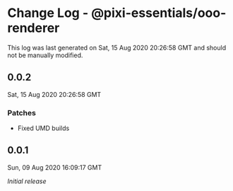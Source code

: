 # Change Log - @pixi-essentials/ooo-renderer

This log was last generated on Sat, 15 Aug 2020 20:26:58 GMT and should not be manually modified.

## 0.0.2
Sat, 15 Aug 2020 20:26:58 GMT

### Patches

- Fixed UMD builds

## 0.0.1
Sun, 09 Aug 2020 16:09:17 GMT

*Initial release*

